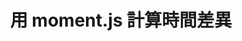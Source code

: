 ---
  sidebar_position: 9
  id: record_moment_calc_item
  title: 用 moment.js 計算時間差異
  tags:
    - Javascript
    - moment.js
---